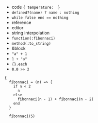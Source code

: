 - code `{ temperature:  }`
- `defined?(name) ? name : nothing`
- `while false end == nothing`
- reference
- editor
- string interpolation
- `function(:fibonnaci)`
- `method(:to_string)`
- &block
- `"a" + 1`
- `1 + "a"`
- `{}.each`
- `0.0 >> 2`

```
{
  fibonnaci = (n) => {
    if n < 2
      n
    else
      fibonnaci(n - 1) + fibonnaci(n - 2)
    end
  }

  fibonnaci(5)
```
